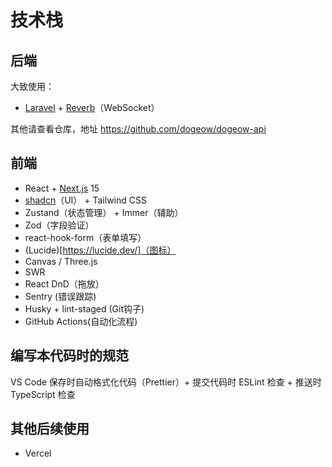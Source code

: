 # 技术栈

## 后端

大致使用：

- [Laravel](https://laravel.com/) + [Reverb](https://laravel.com/docs/12.x/reverb)（WebSocket）

其他请查看仓库，地址 https://github.com/dogeow/dogeow-api

## 前端

- React + [Next.js](https://nextjs.org) 15
- [shadcn](https://ui.shadcn.com/)（UI） + Tailwind CSS
- Zustand（状态管理） + Immer（辅助）
- Zod（字段验证）
- react-hook-form（表单填写）
- (Lucide)[https://lucide.dev/]（图标）
- Canvas / Three.js
- SWR
- React DnD（拖放）
- Sentry (错误跟踪)
- Husky + lint-staged (Git钩子)
- GitHub Actions(自动化流程)

## 编写本代码时的规范

VS Code 保存时自动格式化代码（Prettier）+ 提交代码时 ESLint 检查 + 推送时 TypeScript 检查

## 其他后续使用

- Vercel
